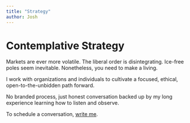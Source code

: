 ```yaml
---
title: "Strategy"
author: Josh
---
```


# Contemplative Strategy

Markets are ever more volatile. The liberal order is disintegrating. Ice-free poles seem inevitable. Nonetheless, you need to make a living.

I work with organizations and individuals to cultivate a focused, ethical, open-to-the-unbidden path forward.

No branded process, just honest conversation backed up by my long experience learning how to listen and observe.

To schedule a conversation, [write me](mailto:josh@joshberson.net).
